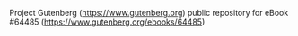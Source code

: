 Project Gutenberg (https://www.gutenberg.org) public repository for
eBook #64485 (https://www.gutenberg.org/ebooks/64485)
